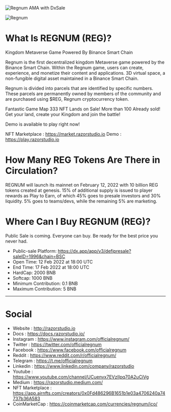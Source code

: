 
![Regnum AMA with DxSale](https://i.ibb.co/JQhfnSV/ama-cmc.png)

![Regnum](https://i.ibb.co/F4NwV80/m4.png)

# What Is REGNUM (REG)?
Kingdom Metaverse Game Powered By Binance Smart Chain

Regnum is the first decentralized kingdom Metaverse game powered by the Binance Smart Chain. Within the Regnum game, users can create, experience, and monetize their content and applications. 3D virtual space, a non-fungible digital asset maintained in a Binance Smart Chain.

Regnum is divided into parcels that are identified by specific numbers. These parcels are permanently owned by members of the community and are purchased using $REG, Regnum cryptocurrency token.

Fantastic Game Map 333 NFT Lands on Sale! More than 100 Already sold! Get your land, create your Kingdom and join the battle!

Demo is available to play right now!

NFT Marketplace : https://market.razorstudio.io
Demo : https://play.razorstudio.io

# How Many REG Tokens Are There in Circulation?
REGNUM will launch its mainnet on February 12, 2022 with 10 billion REG tokens created at genesis. 15% of additional supply is issued to player rewards as Play to Earn, of which 45% goes to presale investors and 30% liquidity. 5% goes to teams/devs, while the remaining 5% are marketing.

# Where Can I Buy REGNUM (REG)?
Public Sale is coming. Everyone can buy. Be ready for the best price you never had.

- Public-sale Platform: https://dx.app/app/v3/defipresale?saleID=1996&chain=BSC
- Open Time: 12 Feb 2022 at 18:00 UTC
- End Time: 17 Feb 2022 at 18:00 UTC
- HardCap: 2000 BNB
- Softcap: 1000 BNB
- Minimum Contribution: 0.1 BNB
- Maximum Contribution: 5 BNB

------

# Social

- Website   : http://razorstudio.io
- Docs      : https://docs.razorstudio.io/
- Instagram : https://www.instagram.com/officialregnum/
- Twitter   : https://twitter.com/officialregnum
- Facebook  : https://www.facebook.com/officialregnum
- Reddit    : https://www.reddit.com/r/officialregnum/
- Telegram  : https://t.me/officialregnum
- Linkedin  : https://www.linkedin.com/company/razorstudio
- Youtube   : https://www.youtube.com/channel/UCuenvx7EVzIIpq70A2uCiVg
- Medium   : https://razorstudio.medium.com/
- NFT Marketplace : https://app.airnfts.com/creators/0x0Fd486296B1651b1e03a4706240a74737b36A583
- CoinMarketCap : https://coinmarketcap.com/currencies/regnum/ico/
